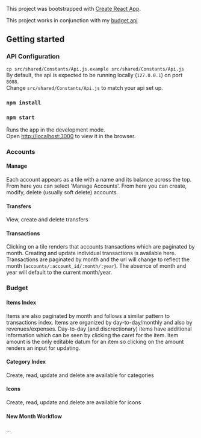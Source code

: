 This project was bootstrapped with [Create React App](https://github.com/facebook/create-react-app).

This project works in conjunction with my [budget api](https://github.com/rcmoret/budget-api)

## Getting started

### API Configuration
`cp src/shared/Constants/Api.js.example src/shared/Constants/Api.js`<br>
By default, the api is expected to be running locally (`127.0.0.1`) on port `8088`.<br>
Change `src/shared/Constants/Api.js` to match your api set up.

### `npm install`
### `npm start`

Runs the app in the development mode.<br>
Open [http://localhost:3000](http://localhost:3000) to view it in the browser.

### Accounts
#### Manage
Each account appears as a tile with a name and its balance across the top.<br>
From here you can select 'Manage Accounts'. From here you can create, modify, delete (usually soft delete) accounts. 

#### Transfers
View, create and delete transfers

#### Transactions
Clicking on a tile renders that accounts transactions which are paginated by month. Creating and update individual transactions is available here. Transactions are paginated by month and the url will change to reflect the month (`accounts/:account_id/:month/:year`). The absence of month and year will default to the current month/year.

### Budget
#### Items Index
Items are also paginated by month and follows a similar pattern to transactions index. Items are organized by day-to-day/monthly and also by revenues/expenses. Day-to-day (and discrectionary) items have additional information which can be seen by clicking the caret for the item. Item amount is the only editable datum for an item so clicking on the amount renders an input for updating. 

#### Category Index
Create, read, update and delete are available for categories

#### Icons
Create, read, update and delete are available for icons

#### New Month Workflow
...
